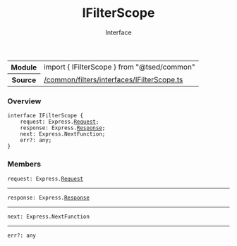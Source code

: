 
<header class="symbol-info-header"><h1 id="ifilterscope">IFilterScope</h1><label class="symbol-info-type-label interface">Interface</label></header>
<!-- summary -->
<section class="symbol-info"><table class="is-full-width"><tbody><tr><th>Module</th><td><div class="lang-typescript"><span class="token keyword">import</span> { IFilterScope }&nbsp;<span class="token keyword">from</span>&nbsp;<span class="token string">"@tsed/common"</span></div></td></tr><tr><th>Source</th><td><a href="https://github.com/Romakita/ts-express-decorators/blob/v4.10.0/src//common/filters/interfaces/IFilterScope.ts#L0-L0">/common/filters/interfaces/IFilterScope.ts</a></td></tr></tbody></table></section>
<!-- overview -->


### Overview


<pre><code class="typescript-lang "><span class="token keyword">interface</span> IFilterScope <span class="token punctuation">{</span>
    request<span class="token punctuation">:</span> Express.<a href="#api/common/filters/request"><span class="token">Request</span></a><span class="token punctuation">;</span>
    response<span class="token punctuation">:</span> Express.<a href="#api/common/filters/response"><span class="token">Response</span></a><span class="token punctuation">;</span>
    next<span class="token punctuation">:</span> Express.NextFunction<span class="token punctuation">;</span>
    err?<span class="token punctuation">:</span> <span class="token keyword">any</span><span class="token punctuation">;</span>
<span class="token punctuation">}</span></code></pre>


<!-- Parameters -->

<!-- Description -->

<!-- Members -->







### Members



<div class="method-overview">
<pre><code class="typescript-lang ">request<span class="token punctuation">:</span> Express.<a href="#api/common/filters/request"><span class="token">Request</span></a></code></pre>
</div>




<hr/>



<div class="method-overview">
<pre><code class="typescript-lang ">response<span class="token punctuation">:</span> Express.<a href="#api/common/filters/response"><span class="token">Response</span></a></code></pre>
</div>




<hr/>



<div class="method-overview">
<pre><code class="typescript-lang ">next<span class="token punctuation">:</span> Express.NextFunction</code></pre>
</div>




<hr/>



<div class="method-overview">
<pre><code class="typescript-lang ">err?<span class="token punctuation">:</span> <span class="token keyword">any</span></code></pre>
</div>








